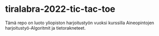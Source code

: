 # tiralabra-2022-tic-tac-toe
Tämä repo on luoto yliopiston harjoitustyön vuoksi kurssilla Aineopintojen harjoitustyö-Algoritmit ja tietorakneteet.
